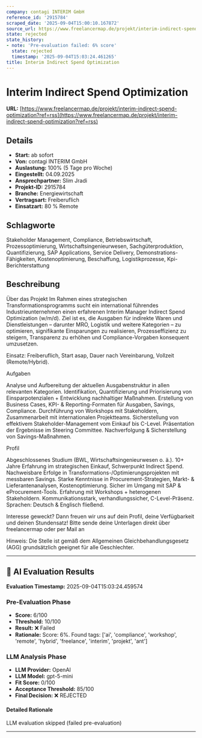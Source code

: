 ```yaml
---
company: contagi INTERIM GmbH
reference_id: '2915784'
scraped_date: '2025-09-04T15:00:10.167872'
source_url: https://www.freelancermap.de/projekt/interim-indirect-spend-optimization?ref=rss
state: rejected
state_history:
- note: 'Pre-evaluation failed: 6% score'
  state: rejected
  timestamp: '2025-09-04T15:03:24.461265'
title: Interim Indirect Spend Optimization
---
```



# Interim Indirect Spend Optimization
**URL:** [https://www.freelancermap.de/projekt/interim-indirect-spend-optimization?ref=rss](https://www.freelancermap.de/projekt/interim-indirect-spend-optimization?ref=rss)
## Details
- **Start:** ab sofort
- **Von:** contagi INTERIM GmbH
- **Auslastung:** 100% (5 Tage pro Woche)
- **Eingestellt:** 04.09.2025
- **Ansprechpartner:** Slim Jradi
- **Projekt-ID:** 2915784
- **Branche:** Energiewirtschaft
- **Vertragsart:** Freiberuflich
- **Einsatzart:** 80
                                                % Remote

## Schlagworte
Stakeholder Management, Compliance, Betriebswirtschaft, Prozessoptimierung, Wirtschaftsingenieurwesen, Sachgüterproduktion, Quantifizierung, SAP Applications, Service Delivery, Demonstrations-Fähigkeiten, Kostenoptimierung, Beschaffung, Logistikprozesse, Kpi-Berichterstattung

## Beschreibung
Über das Projekt
Im Rahmen eines strategischen Transformationsprogramms sucht ein international führendes Industrieunternehmen einen erfahrenen Interim Manager Indirect Spend Optimization (w/m/d).
Ziel ist es, die Ausgaben für indirekte Waren und Dienstleistungen – darunter MRO, Logistik und weitere Kategorien – zu optimieren, signifikante Einsparungen zu realisieren, Prozesseffizienz zu steigern, Transparenz zu erhöhen und Compliance-Vorgaben konsequent umzusetzen.

Einsatz: Freiberuflich, Start asap, Dauer nach Vereinbarung, Vollzeit (Remote/Hybrid).

Aufgaben

Analyse und Aufbereitung der aktuellen Ausgabenstruktur in allen relevanten Kategorien.
Identifikation, Quantifizierung und Priorisierung von Einsparpotenzialen + Entwicklung nachhaltiger Maßnahmen.
Erstellung von Business Cases, KPI- & Reporting-Formaten für Ausgaben, Savings, Compliance.
Durchführung von Workshops mit Stakeholdern, Zusammenarbeit mit internationalen Projektteams.
Sicherstellung von effektivem Stakeholder-Management vom Einkauf bis C-Level.
Präsentation der Ergebnisse im Steering Committee.
Nachverfolgung & Sicherstellung von Savings-Maßnahmen.

Profil

Abgeschlossenes Studium (BWL, Wirtschaftsingenieurwesen o. ä.).
10+ Jahre Erfahrung im strategischen Einkauf, Schwerpunkt Indirect Spend.
Nachweisbare Erfolge in Transformations-/Optimierungsprojekten mit messbaren Savings.
Starke Kenntnisse in Procurement-Strategien, Markt- & Lieferantenanalysen, Kostenoptimierung.
Sicher im Umgang mit SAP & eProcurement-Tools.
Erfahrung mit Workshops + heterogenen Stakeholdern.
Kommunikationsstark, verhandlungssicher, C-Level-Präsenz.
Sprachen: Deutsch & Englisch fließend.

Interesse geweckt?
Dann freuen wir uns auf dein Profil, deine Verfügbarkeit und deinen Stundensatz!
Bitte sende deine Unterlagen direkt über freelancermap oder per Mail an

Hinweis: Die Stelle ist gemäß dem Allgemeinen Gleichbehandlungsgesetz (AGG) grundsätzlich geeignet für alle Geschlechter.

---

## 🤖 AI Evaluation Results

**Evaluation Timestamp:** 2025-09-04T15:03:24.459574

### Pre-Evaluation Phase
- **Score:** 6/100
- **Threshold:** 10/100
- **Result:** ❌ Failed
- **Rationale:** Score: 6%. Found tags: ['ai', 'compliance', 'workshop', 'remote', 'hybrid', 'freelance', 'interim', 'projekt', 'ant']

### LLM Analysis Phase
- **LLM Provider:** OpenAI
- **LLM Model:** gpt-5-mini
- **Fit Score:** 0/100
- **Acceptance Threshold:** 85/100
- **Final Decision:** ❌ REJECTED

#### Detailed Rationale
LLM evaluation skipped (failed pre-evaluation)

---
